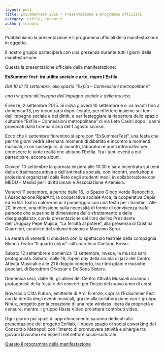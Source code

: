 ```yaml
---
layout: post
title: ExSummerFest 2015 - Presentazione e programma ufficiali
category: exfila, incontri
author: leandro
---
```

Pubblichiamo la presentazione e il programma ufficiali della
manifestazione in oggetto.

Il nostro gruppo parteciperà con una presenza durante tutti i giorni
della manifestazione.

Questa la presentazione ufficiale della manifestazione:

**ExSummer fest: tra utilità sociale e arte, riapre l’Exfila.**

*Dal 10 al 13 settembre, allo spazio “Exfila – Connessioni metropolitane”*

*una tre giorni all’insegna dell’impegno sociale e della musica.*

Firenze, 2 settembre 2015. Si inizia giovedì 10 settembre  e  si  va  avanti
fino a domenica 13, per incontrarsi dopo l’estate,  per  riflettere  insieme
sui  temi  dell’impegno  sociale  e  dei  diritti,  e  per  festeggiare   la
riapertura dello spazio culturale “Exfila –  Connessioni  metropolitane”  di
via Leto Casini dopo i danni provocati dalla  tromba  d’aria  del  1  agosto
scorso.

Ecco che il settembre fiorentino si apre con “ExSummerFest”, una  festa  che
per tre giorni vedrà alternarsi momenti di dibattito e  incontro  a  momenti
musicali, in un susseguirsi di incontri, laboratori e punti informativi  per
conoscere le tante realtà che abitano l’Exfila. Tra i  tanti  eventi  a  cui
partecipare, eccone alcuni.

Giovedì 10 settembre la giornata inizierà alle 10.30 e sarà  incentrata  sui
temi della cittadinanza  attiva  e  dell’antimafia  sociale,  con  incontri,
workshop e  proiezioni  organizzati  dalla  Rete  degli  studenti  medi,  in
collaborazione con  MEDU  –  Medici  per  i  diritti  umani  e  Associazione
Artemisia.

Venerdì 11 settembre, a partire dalle 16, lo Spazio Gioco  Verde  Ranocchio,
L’Associazione RiparArti, la cooperativa sociale Arca, la cooperativa  Cepis
ed Exfila Teatro coloreranno il pomeriggio con una festa per i bambini.
Alle 20, invece, una riflessione sulla necessità di forme di convivenza  tra
le  persone  che  superino  la  dimensione  dello   sfruttamento   e   della
diseguaglianza,  con  la  presentazione   del   libro   dell’ex   Presidente
dell’Uruguay  Pepe  Mujica,  “La  felicità  al  potere”,  alla  presenza  di
Cristina Guarnieri, curatrice del volume insieme a Massimo Sgroi.

La serata di venerdì si chiuderà con lo spettacolo teatrale della  compagnia
Blanca Teatro “Il quarto colpo” sull’anarchico Gaetano Bresci.

Sabato 12  settembre  e  domenica  13  settembre,  invece,  la  musica  sarà
protagonista. Sabato, dalle 16, l’open day della scuola di jazz  del  Centro
Attività Musicali e alle 21 il doppio concerto, tra ritmi gitani  e  musiche
popolari, di Barodrom Orkestar e De’Soda Sisters.

Domenica sera, dalle 19, gli allievi del Centro Attività Musicali saranno  i
protagonisti della festa e dei concerti  per  l’inizio  del  nuovo  anno  di
corsi.

Novaradio Città Futura, emittente di Arci Firenze, coprirà  l’ExSummer  Fest
con la diretta degli eventi musicali,  grazie  alla  collaborazione  con  il
gruppo Ninux, progetto per la creazione  di  una  rete  wireless  libera  da
proprietà e censure, mentre il  gruppo  Hasta  Video  proietterà  contributi
video.

Ogni  giorno  poi   spazi   di   approfondimento   saranno   dedicati   alla
presentazione del progetto Exfilab, il nuovo spazio di social coworking  del
Consorzio Metropoli con l’intento di  promuovere  attività  e  sinergie  tra
giovani lavoratori ed esperti nel settore socio-culturale.


[Questo il programma della manifestazione](/images/Summerfest2015-10-13.gif)
